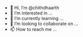 - 👋 Hi, I’m @chithdhaarth
- 👀 I’m interested in ...
- 🌱 I’m currently learning ...
- 💞️ I’m looking to collaborate on ...
- 📫 How to reach me ...

<!---
chithdhaarth/chithdhaarth is a ✨ special ✨ repository because its `README.md` (this file) appears on your GitHub profile.
You can click the Preview link to take a look at your changes.
--->
